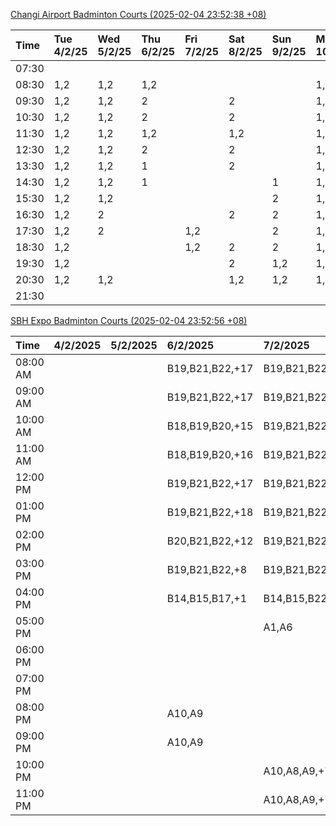 [Changi Airport Badminton Courts (2025-02-04 23:52:38 +08)](https://www.carc.org.sg/FacilityBooking.aspx)

| Time   | Tue 4/2/25   | Wed 5/2/25   | Thu 6/2/25   | Fri 7/2/25   | Sat 8/2/25   | Sun 9/2/25   | Mon 10/2/25   |
|:-------|:-------------|:-------------|:-------------|:-------------|:-------------|:-------------|:--------------|
| 07:30  |              |              |              |              |              |              |               |
| 08:30  | 1,2          | 1,2          | 1,2          |              |              |              | 1,2           |
| 09:30  | 1,2          | 1,2          | 2            |              | 2            |              | 1,2           |
| 10:30  | 1,2          | 1,2          | 2            |              | 2            |              | 1,2           |
| 11:30  | 1,2          | 1,2          | 1,2          |              | 1,2          |              | 1,2           |
| 12:30  | 1,2          | 1,2          | 2            |              | 2            |              | 1,2           |
| 13:30  | 1,2          | 1,2          | 1            |              | 2            |              | 1,2           |
| 14:30  | 1,2          | 1,2          | 1            |              |              | 1            | 1,2           |
| 15:30  | 1,2          | 1,2          |              |              |              | 2            | 1,2           |
| 16:30  | 1,2          | 2            |              |              | 2            | 2            | 1,2           |
| 17:30  | 1,2          | 2            |              | 1,2          |              | 2            | 1,2           |
| 18:30  | 1,2          |              |              | 1,2          | 2            | 2            | 1,2           |
| 19:30  | 1,2          |              |              |              | 2            | 1,2          | 1,2           |
| 20:30  | 1,2          | 1,2          |              |              | 1,2          | 1,2          | 1,2           |
| 21:30  |              |              |              |              |              |              |               |

[SBH Expo Badminton Courts (2025-02-04 23:52:56 +08)](https://singaporebadmintonhall.getomnify.com/widgets/O3MRKGBH359GA55KHMG1RD)

| Time     | 4/2/2025   | 5/2/2025   | 6/2/2025        | 7/2/2025        | 8/2/2025        | 9/2/2025        | 10/2/2025       |
|:---------|:-----------|:-----------|:----------------|:----------------|:----------------|:----------------|:----------------|
| 08:00 AM |            |            | B19,B21,B22,+17 | B19,B21,B22,+19 | B19,B21,B22,+14 | A7              | B19,B21,B22,+8  |
| 09:00 AM |            |            | B19,B21,B22,+17 | B19,B21,B22,+18 | B19,B21,B22,+15 |                 |                 |
| 10:00 AM |            |            | B18,B19,B20,+15 | B19,B21,B22,+16 | B17,B18,B19,+14 | A5              |                 |
| 11:00 AM |            |            | B18,B19,B20,+16 | B19,B21,B22,+16 | B16,B17,B18,+13 |                 |                 |
| 12:00 PM |            |            | B19,B21,B22,+17 | B19,B21,B22,+18 | B20,B21,B22,+17 | A3,A4,A6        |                 |
| 01:00 PM |            |            | B19,B21,B22,+18 | B19,B21,B22,+19 | B19,B20,B21,+18 |                 | A5,A7,A8,+4     |
| 02:00 PM |            |            | B20,B21,B22,+12 | B19,B21,B22,+16 | A10,A9,B21,+6   | B17             |                 |
| 03:00 PM |            |            | B19,B21,B22,+8  | B19,B21,B22,+12 | B18,B20,B21,+5  |                 |                 |
| 04:00 PM |            |            | B14,B15,B17,+1  | B14,B15,B22,+5  |                 |                 |                 |
| 05:00 PM |            |            |                 | A1,A6           | A1,A2           |                 |                 |
| 06:00 PM |            |            |                 |                 |                 |                 |                 |
| 07:00 PM |            |            |                 |                 |                 | B22             | A7,B15,B16,+3   |
| 08:00 PM |            |            | A10,A9          |                 |                 | A8              | B20,B21,B22,+15 |
| 09:00 PM |            |            | A10,A9          |                 | B21             | B11,B13,B15,+2  | B20,B21,B22,+17 |
| 10:00 PM |            |            |                 | A10,A8,A9,+7    | B18,B19,B20,+15 | B20,B21,B22,+17 | A10,A8,A9,+7    |
| 11:00 PM |            |            |                 | A10,A8,A9,+7    | B19,B20,B22,+16 | B20,B21,B22,+18 | A10,A8,A9,+7    |

